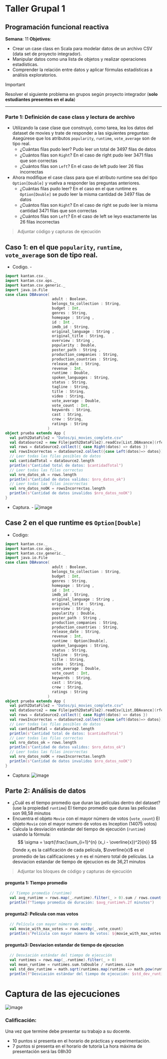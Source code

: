# Taller Grupal  1
## Programación funcional reactiva
**Semana**: 11
**Objetivos**:
- Crear un case class en Scala para modelar datos de un archivo CSV (data set de proyecto integrador).
- Manipular datos como una lista de objetos y realizar operaciones estadísticas.
- Comprender la relación entre datos y aplicar fórmulas estadísticas a análisis exploratorios.
> [!IMPORTANT]
> Resolver el siguiente problema en grupos según proyecto integrador (**solo estudiantes presentes en el aula**)
***
### Parte 1: Definición de case class y lectura de archivo
- Utilizando la case clase que construyó, como tarea, lea los datos del dataset de movies y trate de responder a las siguientes preguntas:
  Asegúrese que los atributos `popularity`, `runtime`, `vote_average` son de tipo real.
  - ¿Cuántas ﬁlas pudo leer?
    Pudo leer un total de 3497 filas de datos
  - ¿Cuántos ﬁlas son `Right`?
    En el caso de right pudo leer 3471 filas que son correctas
  - ¿Cuántos ﬁlas son `Left`?
    En el caso de left pudo leer 26 filas incorrectas
- Ahora modiﬁque el case class para que el atributo runtime sea del tipo
`Option[Double]` y vuelva a responder las preguntas anteriores.
  - ¿Cuántas ﬁlas pudo leer?
    En el caso en el que runtime es `Option[Double]` se pudo leer la misma cantidad de 3497 filas de datos
  - ¿Cuántos ﬁlas son `Right`?
    En el caso de right se pudo leer la misma cantidad 3471 filas que son correctas
  - ¿Cuántos ﬁlas son `Left`?
    En el caso de left se leyo exactamente las 26 filas incorrectas
> Adjuntar código y capturas de ejecución
## Caso 1: en el que `popularity`, `runtime`, `vote_average` son de tipo real.
- Codigo. -
```Scala
import kantan.csv._
import kantan.csv.ops._
import kantan.csv.generic._
import java.io.File
case class DBAvance(
                     adult : Boolean,
                     belongs_to_collection : String,
                     budget : Int,
                     genres : String,
                     homepage : String ,
                     id : Int ,
                     imdb_id : String,
                     original_language : String ,
                     original_title : String,
                     overview : String ,
                     popularity : Double,
                     poster_path : String ,
                     production_companies : String,
                     production_countries : String,
                     release_date : String,
                     revenue : Int,
                     runtime : Double,
                     spoken_languages : String,
                     status : String,
                     tagline : String,
                     title : String,
                     video : String,
                     vote_average : Double,
                     vote_count : Int,
                     keywords : String,
                     cast : String,
                     crew : String,
                     ratings : String
                   )
object prueba extends App {
  val path2DataFile2 = "Datos/pi_movies_complete.csv"
  val dataSource2 = new File(path2DataFile2).readCsv[List,DBAvance](rfc.withHeader.withCellSeparator(';'))
  val rows = dataSource2.collect({ case Right(datos) => datos })
  val rowsIncorrectas = dataSource2.collect({case Left(datos)=> datos})
  // Leer todas las filas posibles de datos
  val cantidadTotal = dataSource2.length
  println(s"Cantidad total de datos: $cantidadTotal")
  // Leer todas las filas correctas
  val nro_datos_ok = rows.length
  println(s"Cantidad de datos validos: $nro_datos_ok")
  // Leer todas las filas incorrectas
  val nro_datos_noOK = rowsIncorrectas.length
  println(s"Cantidad de datos invalidos $nro_datos_noOK")
}
```
- Captura. -
![image](https://github.com/user-attachments/assets/61c0e79d-27d5-4d0a-a5be-dc3929c46daa)
## Case 2 en el que runtime es `Option[Double]`
- Codigo:
```Scala
import kantan.csv._
import kantan.csv.ops._
import kantan.csv.generic._
import java.io.File
case class DBAvance(
                     adult : Boolean,
                     belongs_to_collection : String,
                     budget : Int,
                     genres : String,
                     homepage : String ,
                     id : Int ,
                     imdb_id : String,
                     original_language : String ,
                     original_title : String,
                     overview : String ,
                     popularity : Double,
                     poster_path : String ,
                     production_companies : String,
                     production_countries : String,
                     release_date : String,
                     revenue : Int,
                     runtime : Option[Double],
                     spoken_languages : String,
                     status : String,
                     tagline : String,
                     title : String,
                     video : String,
                     vote_average : Double,
                     vote_count : Int,
                     keywords : String,
                     cast : String,
                     crew : String,
                     ratings : String
                   )
object prueba extends App {
  val path2DataFile2 = "Datos/pi_movies_complete.csv"
  val dataSource2 = new File(path2DataFile2).readCsv[List,DBAvance](rfc.withHeader.withCellSeparator(';'))
  val rows = dataSource2.collect({ case Right(datos) => datos })
  val rowsIncorrectas = dataSource2.collect({case Left(datos)=> datos})
  // Leer todas las filas posibles de datos
  val cantidadTotal = dataSource2.length
  println(s"Cantidad total de datos: $cantidadTotal")
  // Leer todas las filas correctas
  val nro_datos_ok = rows.length
  println(s"Cantidad de datos validos: $nro_datos_ok")
  // Leer todas las filas incorrectas
  val nro_datos_noOK = rowsIncorrectas.length
  println(s"Cantidad de datos invalidos $nro_datos_noOK")
}
```
- Captura:
  ![image](https://github.com/user-attachments/assets/972841e9-9581-44ad-bf22-76fc8bb6fbbc)
## Parte 2: Análisis de datos
- ¿Cuál es el tiempo promedio que duran las películas dentro del dataset? (use la propiedad `runtime`)
  El tiempo promedio que duras las peliculas son 98,58 minutos
- Encuentra el objeto `Movie` con el mayor número de votos (`vote_count`)
  El objeto `Movie` con el mayor numero de votos es Inception (14075 votos)
- Calcula la desviación estándar del tiempo de ejecución (`runtime`) usando la fórmula:
  $$
  \sigma = \sqrt{\frac{\sum_{i=1}^{n} (x_i - \overline{x})^2}{n}}
  $$
  Donde $x_i$ es la calificación de cada película, $\overline{x}$ es el promedio de las calificaciones y $n$ es el número total de películas.
  La desviacion estandar de tiempo de ejecucion es de 36,21 minutos
> Adjuntar los bloques de código y capturas de ejecución
#### pregunta 1: Tiempo promedio
```scala
  // Tiempo promedio (runtime)
  val avg_runtime = rows.map(_.runtime).filter(_ > 0).sum / rows.count(_.runtime > 0)
  println(f"Tiempo promedio de duración: $avg_runtime%.2f minutos")
```
#### pregunta2: Pelicula con mas votos
```scala
  // Película con mayor número de votos
  val movie_with_max_votes = rows.maxBy(_.vote_count)
  println(s"Película con mayor número de votos: ${movie_with_max_votes.title} (${movie_with_max_votes.vote_count} votos)")
```
#### pregunta3: Desviacion estandar de tiempo de ejecucion
```scala
  // Desviación estándar del tiempo de ejecución
  val runtimes = rows.map(_.runtime).filter(_ > 0)
  val mean_runtime = runtimes.sum.toDouble / runtimes.size
  val std_dev_runtime = math.sqrt(runtimes.map(runtime => math.pow(runtime - mean_runtime, 2)).sum / runtimes.size)
  println(f"Desviación estándar del tiempo de ejecución: $std_dev_runtime%.2f minutos")
  ```
# Captura de las ejecuciones
![image](https://github.com/user-attachments/assets/600df47a-bebb-495a-84ee-14cb7e64ed64)
### Calificación:
Una vez que termine debe presentar su trabajo a su docente.
- 10 puntos si presenta en el horario de prácticas y experimentación.
- 7 puntos si presenta en el horario de tutoría
La hora máxima de presentación será las 08h30
